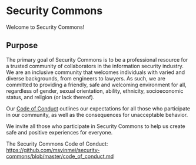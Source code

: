 # Security Commons
Welcome to Security Commons! 

## Purpose
The primary goal of Security Commons is to be a professional resource for a trusted community of collaborators in the information security industry. We are an inclusive community that welcomes individuals with varied and diverse backgrounds, from engineers to lawyers. As such, we are committed to providing a friendly, safe and welcoming environment for all, regardless of gender, sexual orientation, ability, ethnicity, socioeconomic status, and religion (or lack thereof). 

Our [Code of Conduct](https://github.com/msyinmei/security-commons/blob/master/code_of_conduct.md) outlines our expectations for all those who participate in our community, as well as the consequences for unacceptable behavior.

We invite all those who participate in Security Commons to help us create safe and positive experiences for everyone.

The Security Commons Code of Conduct: https://github.com/msyinmei/security-commons/blob/master/code_of_conduct.md
